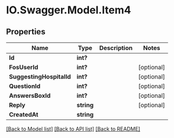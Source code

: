 # IO.Swagger.Model.Item4
## Properties

Name | Type | Description | Notes
------------ | ------------- | ------------- | -------------
**Id** | **int?** |  | 
**FosUserId** | **int?** |  | [optional] 
**SuggestingHospitalId** | **int?** |  | [optional] 
**QuestionId** | **int?** |  | [optional] 
**AnswersBoxId** | **int?** |  | [optional] 
**Reply** | **string** |  | [optional] 
**CreatedAt** | **string** |  | 

[[Back to Model list]](../README.md#documentation-for-models) [[Back to API list]](../README.md#documentation-for-api-endpoints) [[Back to README]](../README.md)

